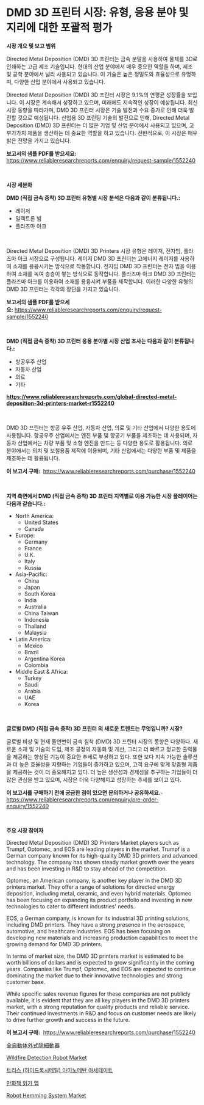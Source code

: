 <p><h1>DMD 3D 프린터 시장: 유형, 응용 분야 및 지리에 대한 포괄적 평가</h1></p><p><strong>시장 개요 및 보고 범위</strong></p>
<p><p>Directed Metal Deposition (DMD) 3D 프린터는 금속 분말을 사용하여 물체를 3D로 인쇄하는 고급 제조 기술입니다. 현대의 산업 분야에서 매우 중요한 역할을 하며, 제조 및 공학 분야에서 널리 사용되고 있습니다. 이 기술은 높은 정밀도와 효율성으로 유명하며, 다양한 산업 분야에서 사용되고 있습니다.</p><p>Directed Metal Deposition (DMD) 3D 프린터 시장은 9.1%의 연평균 성장률을 보입니다. 이 시장은 계속해서 성장하고 있으며, 미래에도 지속적인 성장이 예상됩니다. 최신 시장 동향을 따라가며, DMD 3D 프린터 시장은 기술 발전과 수요 증가로 인해 더욱 발전할 것으로 예상됩니다. 산업용 3D 프린팅 기술의 발전으로 인해, Directed Metal Deposition (DMD) 3D 프린터는 더 많은 기업 및 산업 분야에서 사용되고 있으며, 고부가가치 제품을 생산하는 데 중요한 역할을 하고 있습니다. 전반적으로, 이 시장은 매우 밝은 전망을 가지고 있습니다.</p></p>
<p><strong>보고서의 샘플 PDF를 받으세요:</strong> <a href="https://www.reliableresearchreports.com/enquiry/request-sample/1552240">https://www.reliableresearchreports.com/enquiry/request-sample/1552240</a></p>
<p>&nbsp;</p>
<p><strong>시장 세분화</strong></p>
<p><strong>DMD (직접 금속 증착) 3D 프린터 유형별 시장 분석은 다음과 같이 분류됩니다.:</strong></p>
<p><ul><li>레이저</li><li>일렉트론 빔</li><li>플라즈마 아크</li></ul></p>
<p>&nbsp;</p>
<p><p>Directed Metal Deposition (DMD) 3D Printers 시장 유형은 레이저, 전자빔, 플라즈마 아크 시장으로 구성됩니다. 레이저 DMD 3D 프린터는 고에너지 레이저를 사용하여 소재를 용융시키는 방식으로 작동합니다. 전자빔 DMD 3D 프린터는 전자 빔을 이용하여 소재를 녹여 층층이 쌓는 방식으로 동작합니다. 플라즈마 아크 DMD 3D 프린터는 플라즈마 아크를 이용하여 소재를 용융시켜 부품을 제작합니다. 이러한 다양한 유형의 DMD 3D 프린터는 각각의 장단을 가지고 있습니다.</p></p>
<p><strong>보고서의 샘플 PDF를 받으세요:</strong>&nbsp;<a href="https://www.reliableresearchreports.com/enquiry/request-sample/1552240">https://www.reliableresearchreports.com/enquiry/request-sample/1552240</a></p>
<p>&nbsp;</p>
<p><strong> DMD (직접 금속 증착) 3D 프린터 응용 분야별 시장 산업 조사는 다음과 같이 분류됩니다.:</strong></p>
<p><ul><li>항공우주 산업</li><li>자동차 산업</li><li>의료</li><li>기타</li></ul></p>
<p><strong><a href="https://www.reliableresearchreports.com/global-directed-metal-deposition-3d-printers-market-r1552240">https://www.reliableresearchreports.com/global-directed-metal-deposition-3d-printers-market-r1552240</a></strong></p>
<p>&nbsp;</p>
<p><p>DMD 3D 프린터는 항공 우주 산업, 자동차 산업, 의료 및 기타 산업에서 다양한 용도에 사용됩니다. 항공우주 산업에서는 엔진 부품 및 항공기 부품을 제조하는 데 사용되며, 자동차 산업에서는 차량 부품 및 소형 엔진을 만드는 등 다양한 용도로 활용됩니다. 의료 분야에서는 의치 및 보철용품 제작에 이용되며, 기타 산업에서는 다양한 부품 및 제품을 제조하는 데 활용됩니다.</p></p>
<p><strong>이 보고서 구매:</strong>&nbsp; <a href="https://www.reliableresearchreports.com/purchase/1552240">https://www.reliableresearchreports.com/purchase/1552240</a></p>
<p>&nbsp;</p>
<p><strong>지역 측면에서 DMD (직접 금속 증착) 3D 프린터 지역별로 이용 가능한 시장 플레이어는 다음과 같습니다.:</strong></p>
<p><ul>
    <li>
        North America:
        <ul>
            <li>United States</li>
            <li>Canada</li>
        </ul>
    </li>
    <li>
        Europe:
        <ul>
            <li>Germany</li>
            <li>France</li>
            <li>U.K.</li>
            <li>Italy</li>
            <li>Russia</li>
        </ul>
    </li>
    <li>
        Asia-Pacific:
        <ul>
            <li>China</li>
            <li>Japan</li>
            <li>South Korea</li>
            <li>India</li>
            <li>Australia</li>
            <li>China Taiwan</li>
            <li>Indonesia</li>
            <li>Thailand</li>
            <li>Malaysia</li>
        </ul>
    </li>
    <li>
        Latin America:
        <ul>
            <li>Mexico</li>
            <li>Brazil</li>
            <li>Argentina Korea</li>
            <li>Colombia</li>
        </ul>
    </li>
    <li>
        Middle East & Africa:
        <ul>
            <li>Turkey</li>
            <li>Saudi</li>
            <li>Arabia</li>
            <li>UAE</li>
            <li>Korea</li>
        </ul>
    </li>
    </ul></p>
<p>&nbsp;</p>
<p><strong>글로벌 DMD (직접 금속 증착) 3D 프린터 의 새로운 트렌드는 무엇입니까? 시장?</strong></p>
<p><p>글로벌 비상 및 현재 돌연변이 금속 침착 (DMD) 3D 프린터 시장의 동향은 다양하다. 새로운 소재 및 기술의 도입, 제조 공정의 자동화 및 개선, 그리고 더 빠르고 정교한 출력물을 제공하는 향상된 기능이 중요한 추세로 부상하고 있다. 또한 보다 지속 가능한 솔루션과 더 높은 효율성을 지향하는 기업들이 증가하고 있으며, 고객 요구에 맞게 맞춤형 제품을 제공하는 것이 더 중요해지고 있다. 더 높은 생산성과 경제성을 추구하는 기업들이 더 많은 관심을 받고 있으며, 시장은 더욱 다양해지고 성장하는 추세를 보이고 있다.</p></p>
<p><strong>이 보고서를 구매하기 전에 궁금한 점이 있으면 문의하거나 공유하세요.</strong>- <a href="https://www.reliableresearchreports.com/enquiry/pre-order-enquiry/1552240">https://www.reliableresearchreports.com/enquiry/pre-order-enquiry/1552240</a></p>
<p>&nbsp;</p>
<p><strong>주요 시장 참여자</strong></p>
<p><p>Directed Metal Deposition (DMD) 3D Printers Market players such as Trumpf, Optomec, and EOS are leading players in the market. Trumpf is a German company known for its high-quality DMD 3D printers and advanced technology. The company has shown steady market growth over the years and has been investing in R&D to stay ahead of the competition.</p><p>Optomec, an American company, is another key player in the DMD 3D printers market. They offer a range of solutions for directed energy deposition, including metal, ceramic, and even hybrid materials. Optomec has been focusing on expanding its product portfolio and investing in new technologies to cater to different industries' needs.</p><p>EOS, a German company, is known for its industrial 3D printing solutions, including DMD printers. They have a strong presence in the aerospace, automotive, and healthcare industries. EOS has been focusing on developing new materials and increasing production capabilities to meet the growing demand for DMD 3D printers.</p><p>In terms of market size, the DMD 3D printers market is estimated to be worth billions of dollars and is expected to grow significantly in the coming years. Companies like Trumpf, Optomec, and EOS are expected to continue dominating the market due to their innovative technologies and strong customer base.</p><p>While specific sales revenue figures for these companies are not publicly available, it is evident that they are all key players in the DMD 3D printers market, with a strong reputation for quality products and reliable service. Their continued investments in R&D and focus on customer needs are likely to drive further growth and success in the future.</p></p>
<p><strong>이 보고서 구매:</strong>&nbsp;&nbsp;<a href="https://www.reliableresearchreports.com/purchase/1552240">https://www.reliableresearchreports.com/purchase/1552240</a></p>
<p><p><a href="https://github.com/ddwcuskozol07187/Market-Research-Report-List-2/blob/main/891786794818.md">全自動体外式除細動器</a></p><p><a href="https://github.com/pizolina/Market-Research-Report-List-4/blob/main/wildfire-detection-robot-market.md">Wildfire Detection Robot Market</a></p><p><a href="https://github.com/vsap75a286l/Market-Research-Report-List-2/blob/main/470894086460.md">트리스 (하이드록시메틸) 아미노메탄 아세테이트</a></p><p><a href="https://medium.com/@stanleylyittle554467/%EB%A7%8C%ED%99%94%EC%B1%85-%EC%9D%BD%EA%B8%B0-%EC%95%B1-%EC%8B%9C%EC%9E%A5-%EB%A9%94%ED%8A%B8%EB%A6%AD%EC%8A%A4%EC%9D%98-%ED%95%B4%EB%8F%85-%EC%8B%9C%EC%9E%A5-%EC%A0%90%EC%9C%A0%EC%9C%A8-%ED%8A%B8%EB%A0%8C%EB%93%9C-%EB%B0%8F-%EC%84%B1%EC%9E%A5-%ED%8C%A8%ED%84%B4-ab68d1c77363">만화책 읽기 앱</a></p><p><a href="https://github.com/tamvrosiya/Market-Research-Report-List-4/blob/main/robot-hemming-system-market.md">Robot Hemming System Market</a></p></p>